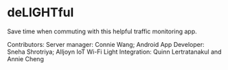 # deLIGHTful
Save time when commuting with this helpful traffic monitoring app. 

Contributors:
Server manager: Connie Wang; Android App Developer: Sneha Shrotriya; Alljoyn IoT Wi-Fi Light Integration: Quinn Lertratanakul and Annie Cheng
